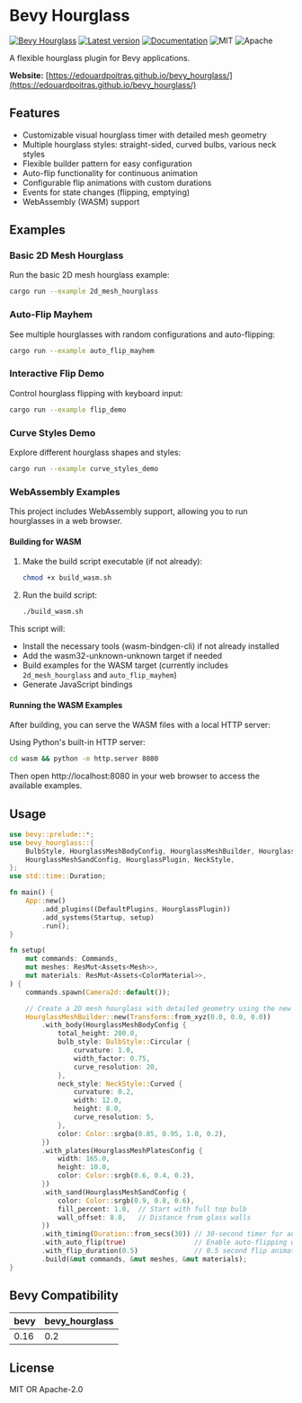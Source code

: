 # Bevy Hourglass

[![Bevy Hourglass](https://github.com/edouardpoitras/bevy_hourglass/actions/workflows/rust.yml/badge.svg?branch=main)](https://github.com/edouardpoitras/bevy_hourglass/actions/workflows/rust.yml)
[![Latest version](https://img.shields.io/crates/v/bevy_hourglass.svg)](https://crates.io/crates/bevy_hourglass)
[![Documentation](https://docs.rs/bevy_hourglass/badge.svg)](https://docs.rs/bevy_hourglass)
![MIT](https://img.shields.io/badge/license-MIT-blue.svg)
![Apache](https://img.shields.io/badge/license-Apache-blue.svg)

A flexible hourglass plugin for Bevy applications.

**Website:** [https://edouardpoitras.github.io/bevy_hourglass/](https://edouardpoitras.github.io/bevy_hourglass/)

## Features

- Customizable visual hourglass timer with detailed mesh geometry
- Multiple hourglass styles: straight-sided, curved bulbs, various neck styles
- Flexible builder pattern for easy configuration
- Auto-flip functionality for continuous animation
- Configurable flip animations with custom durations
- Events for state changes (flipping, emptying)
- WebAssembly (WASM) support

## Examples

### Basic 2D Mesh Hourglass

Run the basic 2D mesh hourglass example:

```bash
cargo run --example 2d_mesh_hourglass
```

### Auto-Flip Mayhem

See multiple hourglasses with random configurations and auto-flipping:

```bash
cargo run --example auto_flip_mayhem
```

### Interactive Flip Demo

Control hourglass flipping with keyboard input:

```bash
cargo run --example flip_demo
```

### Curve Styles Demo

Explore different hourglass shapes and styles:

```bash
cargo run --example curve_styles_demo
```

### WebAssembly Examples

This project includes WebAssembly support, allowing you to run hourglasses in a web browser.

#### Building for WASM

1. Make the build script executable (if not already):
   ```bash
   chmod +x build_wasm.sh
   ```

2. Run the build script:
   ```bash
   ./build_wasm.sh
   ```

This script will:
- Install the necessary tools (wasm-bindgen-cli) if not already installed
- Add the wasm32-unknown-unknown target if needed
- Build examples for the WASM target (currently includes `2d_mesh_hourglass` and `auto_flip_mayhem`)
- Generate JavaScript bindings

#### Running the WASM Examples

After building, you can serve the WASM files with a local HTTP server:

Using Python's built-in HTTP server:

```bash
cd wasm && python -m http.server 8080
```

Then open http://localhost:8080 in your web browser to access the available examples.

## Usage

```rust
use bevy::prelude::*;
use bevy_hourglass::{
    BulbStyle, HourglassMeshBodyConfig, HourglassMeshBuilder, HourglassMeshPlatesConfig,
    HourglassMeshSandConfig, HourglassPlugin, NeckStyle,
};
use std::time::Duration;

fn main() {
    App::new()
        .add_plugins((DefaultPlugins, HourglassPlugin))
        .add_systems(Startup, setup)
        .run();
}

fn setup(
    mut commands: Commands,
    mut meshes: ResMut<Assets<Mesh>>,
    mut materials: ResMut<Assets<ColorMaterial>>,
) {
    commands.spawn(Camera2d::default());

    // Create a 2D mesh hourglass with detailed geometry using the new builder pattern
    HourglassMeshBuilder::new(Transform::from_xyz(0.0, 0.0, 0.0))
        .with_body(HourglassMeshBodyConfig {
            total_height: 200.0,
            bulb_style: BulbStyle::Circular {
                curvature: 1.0,
                width_factor: 0.75,
                curve_resolution: 20,
            },
            neck_style: NeckStyle::Curved {
                curvature: 0.2,
                width: 12.0,
                height: 8.0,
                curve_resolution: 5,
            },
            color: Color::srgba(0.85, 0.95, 1.0, 0.2),
        })
        .with_plates(HourglassMeshPlatesConfig {
            width: 165.0,
            height: 10.0,
            color: Color::srgb(0.6, 0.4, 0.2),
        })
        .with_sand(HourglassMeshSandConfig {
            color: Color::srgb(0.9, 0.8, 0.6),
            fill_percent: 1.0,  // Start with full top bulb
            wall_offset: 8.0,   // Distance from glass walls
        })
        .with_timing(Duration::from_secs(30)) // 30-second timer for automatic animation
        .with_auto_flip(true)                 // Enable auto-flipping when empty
        .with_flip_duration(0.5)              // 0.5 second flip animation
        .build(&mut commands, &mut meshes, &mut materials);
}
```

## Bevy Compatibility

|bevy|bevy_hourglass|
|---|---|
|0.16|0.2|

## License

MIT OR Apache-2.0
